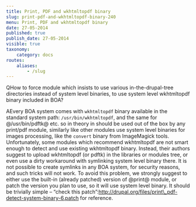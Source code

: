 ```yaml
---
title: Print, PDF and wkhtmltopdf binary
slug: print-pdf-and-wkhtmltopdf-binary-240
menu: Print, PDF and wkhtmltopdf binary
date: 27-05-2014
published: true
publish_date: 27-05-2014
visible: true
taxonomy:
    category: docs
routes:
    aliases:
        - /slug
---
```


<a name="print-q"></a>

QHow to force module which insists to use various in-the-drupal-tree directories instead of system level binaries, to use system level wkhtmltopdf binary included in BOA?

<a name="print-a"></a>

AEvery BOA system comes with `wkhtmltopdf` binary available in the standard system path: `/usr/bin/wkhtmltopdf`, and the same for @/usr/bin/pdftk@ etc. so in theory in should be used out of the box by any print/pdf module, similarly like other modules use system level binaries for images processing, like the `convert` binary from ImageMagick tools. Unfortunately, some modules which recommend wkhtmltopdf are not smart enough to detect and use existing wkhtmltopdf binary. Instead, their authors suggest to upload wkhtmltopdf (or pdftk) in the libraries or modules tree, or even use a dirty workaround with symlinking system level binary there. It is not possible to create symlinks in any BOA system, for security reasons, and such tricks will not work. To avoid this problem, we strongly suggest to either use the built-in (already patched) version of @print@ module, or patch the version you plan to use, so it will use system level binary. It should be trivially simple – “check this patch”:http://drupal.org/files/print\_pdf-detect-system-binary-6.patch for reference.